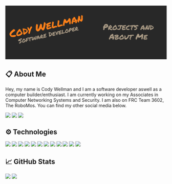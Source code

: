 [![Header](https://raw.githubusercontent.com/zagdrath/Zagdrath/main/header.png "Header")](https://www.codexsystems.us/)

## 📋 About Me

Hey, my name is Cody Wellman and I am a software developer aswell as a computer builder/enthusiast. I am currently working on my Associates in Computer Networking Systems and Security. I am also on FRC Team 3602, The RoboMos. You can find my other social media below.

<a href="https://twitter.com/zagdrath"><img src="https://img.shields.io/badge/Twitter-Profile-fe8019/?logo=twitter&color=fe8019&logoColor=FFFFFF" /></a>
<a href="https://instagram.com/zagdrath"><img src="https://img.shields.io/badge/Instagram-Profile-fe8019/?logo=instagram&color=fe8019&logoColor=FFFFFF" /></a>
<a href="https://www.youtube.com/channel/UCAnDOqIWKDbmEhDOZAhkV7w"><img src="https://img.shields.io/badge/YouTube-Profile-fe8019/?logo=youtube&color=fe8019&logoColor=FFFFFF" /></a>

## ⚙️ Technologies
<a href="https://linux.org/"><img src="https://img.shields.io/badge/OS-Linux-fe8019/?logo=linux&color=fe8019&logoColor=FFFFFF" /></a>
<a href="https://www.apple.com/macos/"><img src="https://img.shields.io/badge/OS-macOS-fe8019/?logo=apple&color=fe8019&logoColor=FFFFFF" /></a>
<a href="https://www.microsoft.com/en-us/windows"><img src="https://img.shields.io/badge/OS-Windows-fe8019/?logo=windows&color=fe8019&logoColor=FFFFFF" /></a>
<a href="https://code.visualstudio.com/"><img src="https://img.shields.io/badge/Editor-VS%20Code-fe8019/?logo=visual%20studio%20code&color=fe8019&logoColor=FFFFFF" /></a>
<a href="https://www.python.org/"><img src="https://img.shields.io/badge/Code-Python-fe8019/?logo=python&color=fe8019&logoColor=FFFFFF" /></a>
<a href="https://www.java.com/en/"><img src="https://img.shields.io/badge/Code-Java-fe8019/?logo=java&color=fe8019&logoColor=FFFFFF" /></a>
<a href="https://html.spec.whatwg.org/"><img src="https://img.shields.io/badge/Code-HTML-fe8019/?logo=HTML5&color=fe8019&logoColor=FFFFFF" /></a>
<a href="https://www.w3.org/TR/CSS/#css"><img src="https://img.shields.io/badge/Code-CSS-fe8019/?logo=CSS3&color=fe8019&logoColor=FFFFFF" /></a>
<a href="https://www.javascript.com/"><img src="https://img.shields.io/badge/Code-JavaScript-fe8019/?logo=javascript&color=fe8019&logoColor=FFFFFF" /></a>
<a href="https://www.gnu.org/software/bash/"><img src="https://img.shields.io/badge/Shell-Bash-fe8019/?logo=gnu%20bash&color=fe8019&logoColor=FFFFFF" /></a>
<a href="https://git-scm.com/"><img src="https://img.shields.io/badge/Tools-Git-fe8019/?logo=git&color=fe8019&logoColor=FFFFFF" /></a>
<a href="https://github.com/"><img src="https://img.shields.io/badge/Tools-GitHub-fe8019/?logo=github&color=fe8019&logoColor=FFFFFF" /></a>

## 📈 GitHub Stats
![](https://github-readme-stats.vercel.app/api?username=zagdrath&show_icons=true&theme=gruvbox)
![](https://github-readme-stats.vercel.app/api/top-langs/?username=zagdrath&theme=gruvbox)
